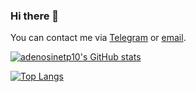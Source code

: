 ### Hi there 👋

You can contact me via [Telegram](https://t.me/SemiPermeable) or [email](mailto:adenosinetp10@protonmail.com).

[![adenosinetp10's GitHub stats](https://github-readme-stats.vercel.app/api?username=adenosinetp10&count_private=true&show_icons=true)](https://github.com/anuraghazra/github-readme-stats)

[![Top Langs](https://github-readme-stats.vercel.app/api/top-langs/?username=adenosinetp10&layout=compact)](https://github.com/anuraghazra/github-readme-stats)
